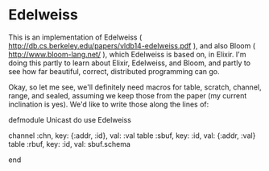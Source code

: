 Edelweiss
=========

This is an implementation of Edelweiss ( http://db.cs.berkeley.edu/papers/vldb14-edelweiss.pdf ), and also Bloom ( http://www.bloom-lang.net/ ), which Edelweiss is based on, in Elixir. I'm doing this partly to learn about Elixir, Edelweiss, and Bloom, and partly to see how far beautiful, correct, distributed programming can go.

Okay, so let me see, we'll definitely need macros for table, scratch, channel, range, and sealed, assuming we keep those from the paper (my current inclination is yes). We'd like to write those along the lines of:

defmodule Unicast do
  use Edelweiss

  channel :chn, key: {:addr, :id}, val: :val
  table :sbuf, key: :id, val: {:addr, :val}
  table :rbuf, key: :id, val: sbuf.schema

end
